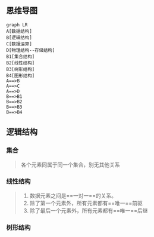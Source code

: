 
## 思维导图
```mermaid
graph LR
A[数据结构]
B[逻辑结构]
C[数据运算]
D[物理结构--存储结构]
B1[集合结构]
B2[线性结构]
B3[树形结构]
B4[图形结构]
A==>B
A==>C
A==>D
B==>B1
B==>B2
B==>B3
B==>B4
```
## 逻辑结构
### 集合
> 各个元素同属于同一个集合，别无其他关系

### 线性结构
> 1. 数据元素之间是==一对一==的关系。
> 2. 除了第一个元素外，所有元素都有==唯一==前驱
> 3. 除了最后一个元素外，所有元素都有==唯一==后继

### 树形结构
> 



<!--stackedit_data:
eyJoaXN0b3J5IjpbMjE0MDYwMzcwN119
-->